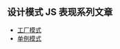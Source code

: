 ## 设计模式 JS 表现系列文章

- [工厂模式](https://www.overtaking.top/2018/09/25/20180925190503/)
- [单例模式](https://www.overtaking.top/2018/09/26/20180926201447/)
